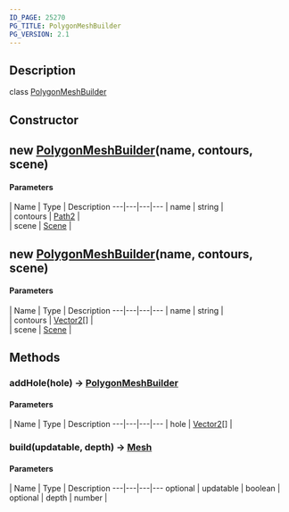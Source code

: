 ```yaml
---
ID_PAGE: 25270
PG_TITLE: PolygonMeshBuilder
PG_VERSION: 2.1
---
```

## Description

class [PolygonMeshBuilder](/classes/2.5/PolygonMeshBuilder)



## Constructor

## new [PolygonMeshBuilder](/classes/2.5/PolygonMeshBuilder)(name, contours, scene)



#### Parameters
 | Name | Type | Description
---|---|---|---
 | name | string |     
 | contours | [Path2](/classes/2.5/Path2) |     
 | scene | [Scene](/classes/2.5/Scene) |     
## new [PolygonMeshBuilder](/classes/2.5/PolygonMeshBuilder)(name, contours, scene)



#### Parameters
 | Name | Type | Description
---|---|---|---
 | name | string |     
 | contours | [Vector2](/classes/2.5/Vector2)[] |     
 | scene | [Scene](/classes/2.5/Scene) |     
## Methods

### addHole(hole) &rarr; [PolygonMeshBuilder](/classes/2.5/PolygonMeshBuilder)



#### Parameters
 | Name | Type | Description
---|---|---|---
 | hole | [Vector2](/classes/2.5/Vector2)[] |     

### build(updatable, depth) &rarr; [Mesh](/classes/2.5/Mesh)



#### Parameters
 | Name | Type | Description
---|---|---|---
optional | updatable | boolean |     
optional | depth | number |     
